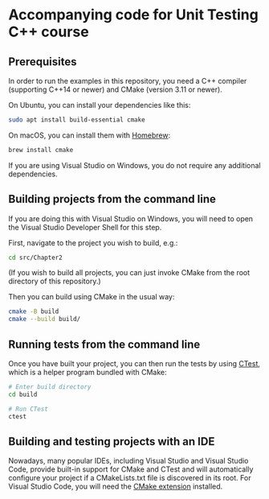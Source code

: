 # Accompanying code for Unit Testing C++ course

## Prerequisites

In order to run the examples in this repository, you need a C++ compiler (supporting
C++14 or newer) and CMake (version 3.11 or newer).

On Ubuntu, you can install your dependencies like this:

```sh
sudo apt install build-essential cmake
```

On macOS, you can install them with [Homebrew](https://brew.sh/):

```sh
brew install cmake
```

If you are using Visual Studio on Windows, you do not require any additional
dependencies.

## Building projects from the command line

If you are doing this with Visual Studio on Windows, you will need to open the Visual
Studio Developer Shell for this step.

First, navigate to the project you wish to build, e.g.:

```sh
cd src/Chapter2
```

(If you wish to build all projects, you can just invoke CMake from the root directory of
this repository.)

Then you can build using CMake in the usual way:

```sh
cmake -B build
cmake --build build/
```

## Running tests from the command line

Once you have built your project, you can then run the tests by using [CTest], which is
a helper program bundled with CMake:

```sh
# Enter build directory
cd build

# Run CTest
ctest
```

[CTest]:
    https://cmake.org/cmake/help/book/mastering-cmake/chapter/Testing%20With%20CMake%20and%20CTest.html

## Building and testing projects with an IDE

Nowadays, many popular IDEs, including Visual Studio and Visual Studio Code, provide
built-in support for CMake and CTest and will automatically configure your project if a
CMakeLists.txt file is discovered in its root. For Visual Studio Code, you will need the
[CMake extension] installed.

[CMake extension]:
    https://marketplace.visualstudio.com/items?itemName=ms-vscode.cmake-tools
